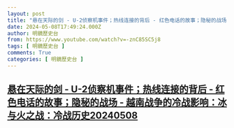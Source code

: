 ```yaml
---
layout: post
title: "悬在天际的剑 - U-2侦察机事件；热线连接的背后 - 红色电话的故事；隐秘的战场 - 越南战争的冷战影响：冰与火之战：冷战历史20240508"
date: 2024-05-08T17:49:24.000Z
author: 明鏡歷史台
from: https://www.youtube.com/watch?v=-znC85SC5j8
tags: [ 明鏡歷史台 ]
comments: True
categories: [ 明鏡歷史台 ]
---
```

<!--1715190564000-->
[悬在天际的剑 - U-2侦察机事件；热线连接的背后 - 红色电话的故事；隐秘的战场 - 越南战争的冷战影响：冰与火之战：冷战历史20240508](https://www.youtube.com/watch?v=-znC85SC5j8)
------

<div>

</div>
